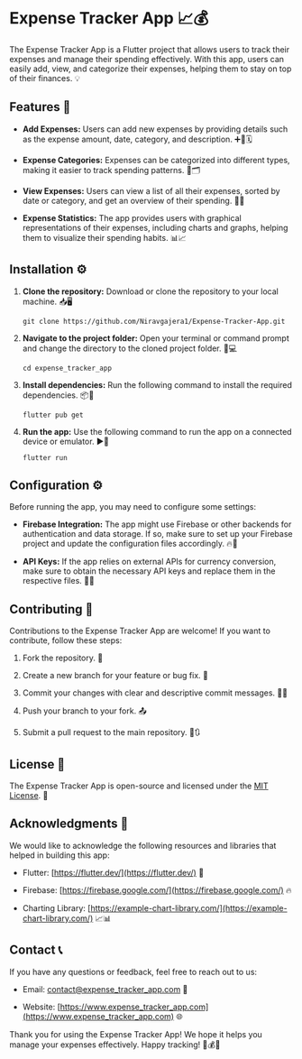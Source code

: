 # Expense Tracker App 📈💰

The Expense Tracker App is a Flutter project that allows users to track their expenses and manage their spending effectively. With this app, users can easily add, view, and categorize their expenses, helping them to stay on top of their finances. 💡

## Features 🚀

- **Add Expenses:** Users can add new expenses by providing details such as the expense amount, date, category, and description. ➕💸🗓️

- **Expense Categories:** Expenses can be categorized into different types, making it easier to track spending patterns. 📑🗂️

- **View Expenses:** Users can view a list of all their expenses, sorted by date or category, and get an overview of their spending. 👀📝

- **Expense Statistics:** The app provides users with graphical representations of their expenses, including charts and graphs, helping them to visualize their spending habits. 📊📈


## Installation ⚙️

1. **Clone the repository:** Download or clone the repository to your local machine. 📥🖥️

   ```
   git clone https://github.com/Niravgajera1/Expense-Tracker-App.git
   ```

2. **Navigate to the project folder:** Open your terminal or command prompt and change the directory to the cloned project folder. 📂💻

   ```
   cd expense_tracker_app
   ```

3. **Install dependencies:** Run the following command to install the required dependencies. 📦🔧

   ```
   flutter pub get
   ```

4. **Run the app:** Use the following command to run the app on a connected device or emulator. ▶️📱

   ```
   flutter run
   ```

## Configuration ⚙️

Before running the app, you may need to configure some settings:

- **Firebase Integration:** The app might use Firebase or other backends for authentication and data storage. If so, make sure to set up your Firebase project and update the configuration files accordingly. 🔥🔧

- **API Keys:** If the app relies on external APIs for currency conversion, make sure to obtain the necessary API keys and replace them in the respective files. 🔑🔧

## Contributing 🤝

Contributions to the Expense Tracker App are welcome! If you want to contribute, follow these steps:

1. Fork the repository. 🍴

2. Create a new branch for your feature or bug fix. 🌿

3. Commit your changes with clear and descriptive commit messages. 💬📝

4. Push your branch to your fork. 📤

5. Submit a pull request to the main repository. 🚀🔃

## License 📜

The Expense Tracker App is open-source and licensed under the [MIT License](LICENSE). 📄

## Acknowledgments 🙏

We would like to acknowledge the following resources and libraries that helped in building this app:

- Flutter: [https://flutter.dev/](https://flutter.dev/) 💙

- Firebase: [https://firebase.google.com/](https://firebase.google.com/) 🔥

- Charting Library: [https://example-chart-library.com/](https://example-chart-library.com/) 📈📊

## Contact 📞

If you have any questions or feedback, feel free to reach out to us:

- Email: contact@expense_tracker_app.com 📧

- Website: [https://www.expense_tracker_app.com](https://www.expense_tracker_app.com) 🌐

Thank you for using the Expense Tracker App! We hope it helps you manage your expenses effectively. Happy tracking! 💪💰😊